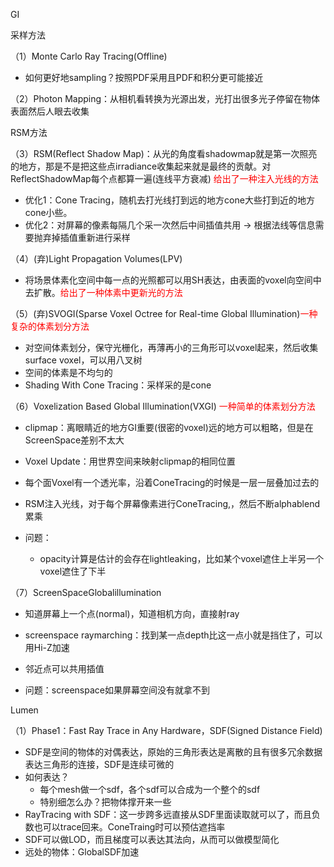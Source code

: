 GI



采样方法

（1）Monte Carlo Ray Tracing(Offline)

- 如何更好地sampling？按照PDF采用且PDF和积分更可能接近

（2）Photon Mapping：从相机看转换为光源出发，光打出很多光子停留在物体表面然后人眼去收集



RSM方法

（3）RSM(Reflect Shadow Map)：从光的角度看shadowmap就是第一次照亮的地方，那是不是把这些点irradiance收集起来就是最终的贡献。对ReflectShadowMap每个点都算一遍(连线平方衰减) <span style="color:red">给出了一种注入光线的方法</span>

- 优化1：Cone Tracing，随机去打光线打到远的地方cone大些打到近的地方cone小些。
- 优化2：对屏幕的像素每隔几个采一次然后中间插值共用 $\rightarrow$ 根据法线等信息需要抛弃掉插值重新进行采样

（4）(弃)Light Propagation Volumes(LPV)

- 将场景体素化空间中每一点的光照都可以用SH表达，由表面的voxel向空间中去扩散。<span style="color:red">给出了一种体素中更新光的方法</span>

（5）(弃)SVOGI(Sparse Voxel Octree for Real-time Global Illumination)<span style="color:red">一种复杂的体素划分方法</span>

- 对空间体素划分，保守光栅化，再薄再小的三角形可以voxel起来，然后收集surface voxel，可以用八叉树
- 空间的体素是不均匀的
- Shading With Cone Tracing：采样采的是cone

（6）Voxelization Based Global Illumination(VXGI) <span style="color:red">一种简单的体素划分方法</span>

- clipmap：离眼睛近的地方GI重要(很密的voxel)远的地方可以粗略，但是在ScreenSpace差别不太大
- Voxel Update：用世界空间来映射clipmap的相同位置
- 每个面Voxel有一个透光率，沿着ConeTracing的时候是一层一层叠加过去的
- RSM注入光线，对于每个屏幕像素进行ConeTracing,，然后不断alphablend累乘

- 问题：
  - opacity计算是估计的会存在lightleaking，比如某个voxel遮住上半另一个voxel遮住了下半



（7）ScreenSpaceGlobalillumination

- 知道屏幕上一个点(normal)，知道相机方向，直接射ray
- screenspace raymarching：找到某一点depth比这一点小就是挡住了，可以用Hi-Z加速

- 邻近点可以共用插值
- 问题：screenspace如果屏幕空间没有就拿不到



Lumen

（1）Phase1：Fast Ray Trace in Any Hardware，SDF(Signed Distance Field)

- SDF是空间的物体的对偶表达，原始的三角形表达是离散的且有很多冗余数据表达三角形的连接，SDF是连续可微的
- 如何表达？
  - 每个mesh做一个sdf，各个sdf可以合成为一个整个的sdf
  - 特别细怎么办？把物体撑开来一些
- RayTracing with SDF：这一步跨多远直接从SDF里面读取就可以了，而且负数也可以trace回来。ConeTraing时可以预估遮挡率
- SDF可以做LOD，而且梯度可以表达其法向，从而可以做模型简化
- 远处的物体：GlobalSDF加速